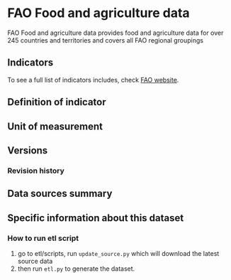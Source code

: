 # FAO Food and agriculture data

FAO Food and agriculture data provides food and agriculture data for over 245 countries and territories and covers all FAO regional groupings

## Indicators

To see a full list of indicators includes, check [FAO website](http://www.fao.org/faostat/en/#data).

## Definition of indicator


## Unit of measurement


## Versions


### Revision history


## Data sources summary


## Specific information about this dataset

### How to run etl script

1. go to etl/scripts, run `update_source.py` which will download the latest source data
2. then run `etl.py` to generate the dataset.
